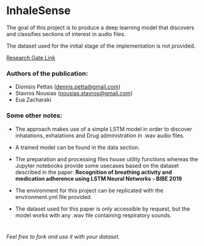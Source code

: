 # InhaleSense

The goal of this project is to produce a deep learning model that discovers and classifies sections of interest in audio files.


The dataset used for the initial stage of the implementation is not provided. 

[Research Gate Link](https://www.researchgate.net/publication/335135907_Recognition_of_breathing_activity_and_medication_adherence_using_LSTM_Neural_Networks)

### Authors of the publication:
- Dionisis Pettas (dennis.petta@gmail.com)
- Stavros Nousias (nousias.stavros@gmail.com)
- Eua Zacharaki

### Some other notes:


- The approach makes use of a simple LSTM model in order to discover inhalations, exhalations and Drug administration in 
.wav audio files.

- A trained model can be found in the data section.

- The preparation and processing files house utility functions whereas the Jupyter notebooks provide some usecases based on the dataset
described in the paper: 
__Recognition of breathing activity and medication
adherence using LSTM Neural Networks - BIBE 2019__

- The environment for this project can be replicated with the environment.yml file provided.

- The dataset used for this paper is only accessible by request, but the model works with any .wav file containing respiratory sounds.



# 
_Feel free to fork and use it with your dataset._



